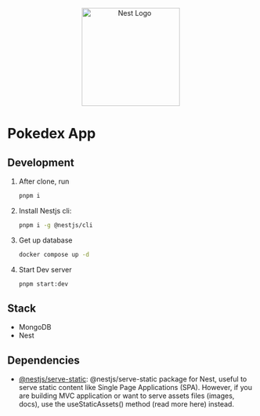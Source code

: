 <p align="center">
  <a href="http://nestjs.com/" target="blank"><img src="https://nestjs.com/img/logo-small.svg" width="200" alt="Nest Logo" /></a>
</p>

# Pokedex App

## Development

1. After clone, run

   ```sh
   pnpm i
   ```

2. Install Nestjs cli:

   ```sh
   pnpm i -g @nestjs/cli
   ```

3. Get up database

   ```sh
   docker compose up -d
   ```

4. Start Dev server

   ```sh
   pnpm start:dev
   ```

## Stack

- MongoDB
- Nest

## Dependencies

- [@nestjs/serve-static](https://www.npmjs.com/package/@nestjs/serve-static): @nestjs/serve-static package for Nest, useful to serve static content like Single Page Applications (SPA). However, if you are building MVC application or want to serve assets files (images, docs), use the useStaticAssets() method (read more here) instead.
